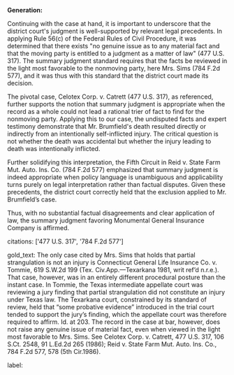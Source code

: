**Generation:**

Continuing with the case at hand, it is important to underscore that the district court's judgment is well-supported by relevant legal precedents. In applying Rule 56(c) of the Federal Rules of Civil Procedure, it was determined that there exists "no genuine issue as to any material fact and that the moving party is entitled to a judgment as a matter of law" (477 U.S. 317). The summary judgment standard requires that the facts be reviewed in the light most favorable to the nonmoving party, here Mrs. Sims (784 F.2d 577), and it was thus with this standard that the district court made its decision.

The pivotal case, Celotex Corp. v. Catrett (477 U.S. 317), as referenced, further supports the notion that summary judgment is appropriate when the record as a whole could not lead a rational trier of fact to find for the nonmoving party. Applying this to our case, the undisputed facts and expert testimony demonstrate that Mr. Brumfield's death resulted directly or indirectly from an intentionally self-inflicted injury. The critical question is not whether the death was accidental but whether the injury leading to death was intentionally inflicted.

Further solidifying this interpretation, the Fifth Circuit in Reid v. State Farm Mut. Auto. Ins. Co. (784 F.2d 577) emphasized that summary judgment is indeed appropriate when policy language is unambiguous and applicability turns purely on legal interpretation rather than factual disputes. Given these precedents, the district court correctly held that the exclusion applied to Mr. Brumfield’s case.

Thus, with no substantial factual disagreements and clear application of law, the summary judgment favoring Monumental General Insurance Company is affirmed.

citations: ['477 U.S. 317', '784 F.2d 577']

gold_text: The only case cited by Mrs. Sims that holds that partial strangulation is not an injury is Connecticut General Life Insurance Co. v. Tommie, 619 S.W.2d 199 (Tex. Civ.App.—Texarkana 1981, writ ref’d n.r.e.). That case, however, was in an entirely different procedural posture than the instant case. In Tommie, the Texas intermediate appellate court was reviewing a jury finding that partial strangulation did not constitute an injury under Texas law. The Texarkana court, constrained by its standard of review, held that “some probative evidence” introduced in the trial court tended to support the jury’s finding, which the appellate court was therefore required to affirm. Id. at 203. The record in the case at bar, however, does not raise any genuine issue of material fact, even when viewed in the light most favorable to Mrs. Sims. See Celotex Corp. v. Catrett, 477 U.S. 317, 106 S.Ct. 2548, 91 L.Ed.2d 265 (1986); Reid v. State Farm Mut. Auto. Ins. Co., 784 F.2d 577, 578 (5th Cir.1986).

label: 